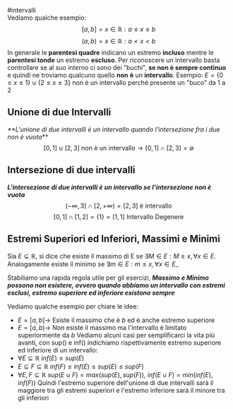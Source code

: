 #intervalli  
Vediamo qualche esempio:
$$[a,b] = x \in \mathbb{R}:a\leq x \leq b$$
$$(a,b)=x\in\mathbb{R}:a<x<b$$
In generale le **parentesi quadre** indicano un estremo **incluso** mentre le **parentesi tonde** un estremo **escluso**.
Per riconoscere un intervallo basta controllare se al suo interno ci sono dei "buchi", **se non è sempre continuo** e quindi ne troviamo qualcuno quello **non** **è** un **intervallo**.
Esempio: $E=\{0\leq x\leq 1\} \cup \{2\leq x \leq 3\}$ non è un intervallo perché presente un "buco" da 1 a 2
## Unione di due Intervalli
_**L'unione di due intervalli è un intervallo quando l'intersezione fra i due non è vuota_**
$$[0,1]\cup[2,3]\textrm{ non è un intervallo}\rightarrow [0,1]\cap[2,3]=\emptyset$$
## Intersezione di due intervalli
**_L'intersezione di due intervalli è un intervallo se l'intersezione non è vuota_**
$$(-\infty,3]\cap[2,+\infty)=[2,3] \textrm{ è intervallo}$$
$$[0,1]\cap[1,2]=\{1\}=[1,1] \textrm{ Intervallo Degenere}$$
## Estremi Superiori ed Inferiori, Massimi e Minimi
Sia $E \subseteq \mathbb{R}$, si dice che esiste il massimo di E se $\exists M \in E: M\geq x, \forall x \in E$.
Analogamente esiste il minimo se $\exists m \in E: m\leq x, \forall x \in E$_

Stabiliamo una rapida regola utile per gli esercizi, **_Massimo e Minimo possono non esistere, ovvero quando abbiamo un intervallo con estremi esclusi, estremo superiore ed inferiore esistono sempre_**

Vediamo qualche esempio per chiare le idee:
- $E = [a,b] \rightarrow$ Esiste il massimo che è $b$ ed è anche estremo superiore
- $E=[a,b)\rightarrow$ Non esiste il massimo ma l'intervallo è limitato superiormente da $b$
Vediamo alcuni casi per semplificarci la vita più avanti, con sup() e inf() indichiamo rispettivamente estremo superiore ed inferiore di un intervallo:
- $\forall E \subseteq \mathbb{R}$
	  $inf(E) \leq sup(E)$
- $E\subseteq F\subseteq \mathbb{R}$
	  $inf(F)\leq inf(E) \leq sup(E) \leq sup(F)$
- $\forall E,F \subseteq \mathbb{R}$
	  $sup(E\cup F)=max(sup(E),sup(F)), \ inf(E\cup F)=min(inf(E),inf(F))$
	  Quindi l'estremo superiore dell'unione di due intervalli sarà il maggiore tra gli estremi superiori e l'estremo inferiore sarà il minore tra gli inferiori